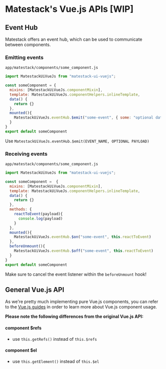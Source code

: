 # Matestack's Vue.js APIs \[WIP]

## Event Hub

Matestack offers an event hub, which can be used to communicate between components.

### Emitting events

`app/matestack/components/some_component.js`

```javascript
import MatestackUiVueJs from "matestack-ui-vuejs";

const someComponent = {
  mixins: [MatestackUiVueJs.componentMixin],
  template: MatestackUiVueJs.componentHelpers.inlineTemplate,
  data() {
    return {}
  },
  mounted(){
    MatestackUiVueJs.eventHub.$emit("some-event", { some: "optional data" })
  }
}
export default someComponent
```

Use `MatestackUiVueJs.eventHub.$emit(EVENT_NAME, OPTIONAL PAYLOAD)`

### Receiving events

`app/matestack/components/some_component.js`

```javascript
import MatestackUiVueJs from "matestack-ui-vuejs";

const someComponent =  {
  mixins: [MatestackUiVueJs.componentMixin],
  template: MatestackUiVueJs.componentHelpers.inlineTemplate,
  data() {
    return {}
  },
  methods: {
    reactToEvent(payload){
      console.log(payload)
    }
  },
  mounted(){
    MatestackUiVueJs.eventHub.$on("some-event", this.reactToEvent)
  },
  beforeUnmount(){
    MatestackUiVueJs.eventHub.$off("some-event", this.reactToEvent)
  }
}
export default someComponent
```

Make sure to cancel the event listener within the `beforeUnmount` hook!

## General Vue.js API

As we're pretty much implementing pure Vue.js components, you can refer to the [Vue.js guides](https://vuejs.org/v3/guide/) in order to learn more about Vue.js component usage.

**Please note the following differences from the original Vue.js API:**

#### component $refs

* use `this.getRefs()` instead of `this.$refs`

#### component $el

* use `this.getElement()` instead of `this.$el`
